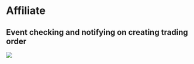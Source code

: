# Affiliate

## Event checking and notifying on creating trading order

<img src='https://mm.meta.etop.vn/g?
sequenceDiagram;
participant U as User;
participant TAPI as TradingAPI;
participant OPM as OrderTradingPM;
participant OLOGIC as OrderLogic;
participant AG as AffiliateAggregate;
U ->> TAPI: TradingCreateOrder;
TAPI ->> OPM: TradingOrderCreatingEvent;
OPM ->> AG: TradingOrderCreatingCommand;
alt success;
AG -->> OPM: OK;
OPM -->> TAPI: OK;
TAPI ->> OLOGIC: CreateOrder;
OLOGIC -->> TAPI: newOrder;
TAPI ->> OPM: TradingOrderCreatedEvent{orderID, referralCode};
OPM ->> AG: OnTradingOrderCreatedCommand{orderID, referralCode};
AG -->> OPM: OK;
OPM -->> TAPI: OK;
TAPI -->> U: newOrder;
else failure;
AG -->> OPM: TradingOrderInvalidError;
OPM -->> TAPI: TradingOrderInvalidError;
TAPI -->> U: CreateOrderFailed;
end;
'>